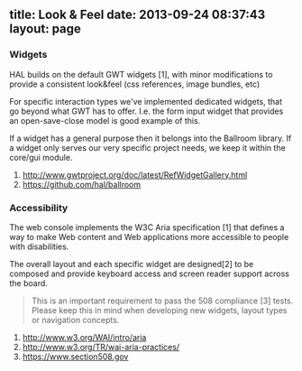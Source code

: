 title: Look & Feel
date: 2013-09-24 08:37:43
layout: page
---

### Widgets

HAL builds on the default GWT widgets [1], with minor modifications to provide a consistent look&feel (css references, image bundles, etc)

For specific interaction types we've implemented dedicated widgets, that go beyond what GWT has to offer. I.e. the form input widget that provides an open-save-close model is good example of this.

If a widget has a general purpose then it belongs into the Ballroom library. If a widget only serves our very specific project needs, we keep it within the core/gui module.

1. http://www.gwtproject.org/doc/latest/RefWidgetGallery.html
2. https://github.com/hal/ballroom

### Accessibility
The web console implements the W3C Aria specification [1] that defines a way to make Web content and Web applications more accessible to people with disabilities.

The overall layout and each specific widget are designed[2] to be composed and provide keyboard access and screen reader support across the board.

> <i class="icon-exclamation-sign"></i> This is an important requirement to pass the 508 compliance [3] tests.
>Please keep this in mind when developing new widgets, layout types or navigation concepts.

1. http://www.w3.org/WAI/intro/aria
2. http://www.w3.org/TR/wai-aria-practices/
3. https://www.section508.gov

